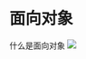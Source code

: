 # 面向对象
什么是面向对象
![](https://user-gold-cdn.xitu.io/2017/6/8/99f977fcc9ad71ee0c197cbdaecd52b8?imageView2/0/w/1280/h/960/format/webp/ignore-error/1)

## 